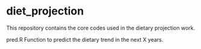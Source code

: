 # diet_projection
This repository contains the core codes used in the dietary projection work.

pred.R
Function to predict the dietary trend in the next X years. 

